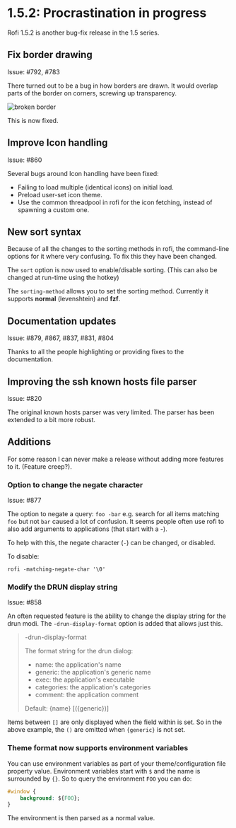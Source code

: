# 1.5.2: Procrastination in progress

Rofi 1.5.2 is another bug-fix release in the 1.5 series.


## Fix border drawing

Issue: #792, #783

There turned out to be a bug in how borders are drawn. It would overlap parts of the border on corners, screwing up
transparency.

![broken border](border-issue.png)

This is now fixed.

## Improve Icon handling

Issue: #860

Several bugs around Icon handling have been fixed:

* Failing to load multiple (identical icons) on initial load.
* Preload user-set icon theme.
* Use the common threadpool in rofi for the icon fetching, instead of spawning a custom one.


## New sort syntax

Because of all the changes to the sorting methods in rofi, the command-line options for it where very confusing.
To fix this they have been changed.

The `sort` option is now used to enable/disable sorting. (This can also be changed at run-time using the hotkey)

The `sorting-method` allows you to set the sorting method. Currently it supports **normal** (levenshtein) and **fzf**.

## Documentation updates

Issue: #879, #867, #837, #831, #804

Thanks to all the people highlighting or providing fixes to the documentation.

## Improving the ssh known hosts file parser

Issue: #820

The original known hosts parser was very limited. The parser has been extended to a bit more robust.

## Additions

For some reason I can never make a release without adding more features to it. (Feature creep?).

### Option to change the negate character

Issue: #877

The option to negate a query: `foo -bar` e.g. search for all items matching `foo` but not `bar` caused a lot of
confusion. It seems people often use rofi to also add arguments to applications (that start with a -).

To help with this, the negate character (`-`) can be changed, or disabled.

To disable:

```
rofi -matching-negate-char '\0'
```


### Modify the DRUN display string

Issue: #858

An often requested feature is the ability to change the display string for the drun modi.
The `-drun-display-format` option is added that allows just this.

> -drun-display-format
>
> The format string for the drun dialog:
> * name: the application's name
> * generic: the application's generic name
> * exec: the application's executable
> * categories: the application's categories
> * comment: the application comment
>
> Default: {name} [({generic})]

Items between `[]` are only displayed when the field within is set. So in the above example, the `()` are omitted when
`{generic}` is not set.


### Theme format now supports environment variables

You can use environment variables as part of your theme/configuration file property value.
Environment variables start with `$` and the name is surrounded by `{}`.
So to query the environment `FOO` you can do:

```css
#window {
    background: ${FOO};
}
```

The environment is then parsed as a normal value.
